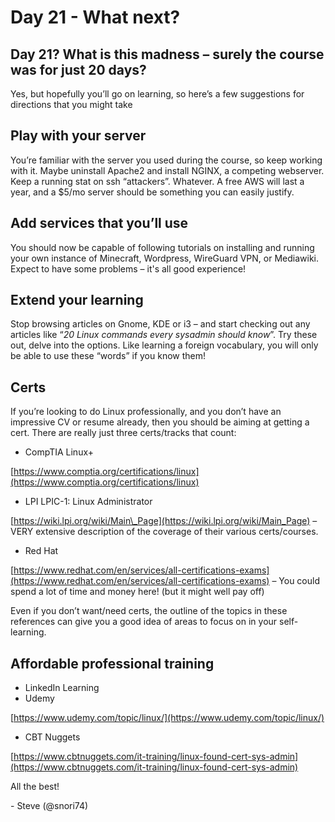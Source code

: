 # Day 21 - What next? 

## Day 21? What is this madness – surely the course was for just 20 days?

Yes, but hopefully you’ll go on learning, so here’s a few suggestions for directions that you might take

## Play with your server

You’re familiar with the server you used during the course, so keep working with it. Maybe uninstall Apache2 and install NGINX, a competing webserver. Keep a running stat on ssh “attackers”. Whatever. A free AWS will last a year, and a $5/mo server should be something you can easily justify.

## Add services that you’ll use

You should now be capable of following tutorials on installing and running your own instance of Minecraft, Wordpress, WireGuard VPN, or Mediawiki. Expect to have some problems – it's all good experience!

## Extend your learning

Stop browsing articles on Gnome, KDE or i3 – and start checking out any articles like “*20 Linux commands every sysadmin should know*”. Try these out, delve into the options. Like learning a foreign vocabulary, you will only be able to use these “words” if you know them!

## Certs

If you’re looking to do Linux professionally, and you don’t have an impressive CV or resume already, then you should be aiming at getting a cert. There are really just three certs/tracks that count:

* CompTIA Linux+

[https://www.comptia.org/certifications/linux](https://www.comptia.org/certifications/linux)

* LPI LPIC-1: Linux Administrator

[https://wiki.lpi.org/wiki/Main\_Page](https://wiki.lpi.org/wiki/Main_Page) – VERY extensive description of the coverage of their various certs/courses.

* Red Hat

[https://www.redhat.com/en/services/all-certifications-exams](https://www.redhat.com/en/services/all-certifications-exams) – You could spend a lot of time and money here! (but it might well pay off)

Even if you don’t want/need certs, the outline of the topics in these references can give you a good idea of areas to focus on in your self-learning.

## Affordable professional training

* LinkedIn Learning
* Udemy

[https://www.udemy.com/topic/linux/](https://www.udemy.com/topic/linux/)

* CBT Nuggets

[https://www.cbtnuggets.com/it-training/linux-found-cert-sys-admin](https://www.cbtnuggets.com/it-training/linux-found-cert-sys-admin)

All the best!

\- Steve (@snori74)
